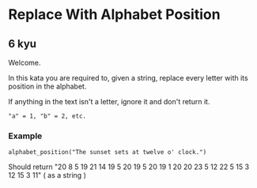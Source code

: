 # Replace With Alphabet Position
## 6 kyu

Welcome.

In this kata you are required to, given a string, replace every letter with its position in the alphabet.

If anything in the text isn't a letter, ignore it and don't return it.
```
"a" = 1, "b" = 2, etc.
```

### Example
```
alphabet_position("The sunset sets at twelve o' clock.")
```

Should return "20 8 5 19 21 14 19 5 20 19 5 20 19 1 20 20 23 5 12 22 5 15 3 12 15 3 11" ( as a string )
